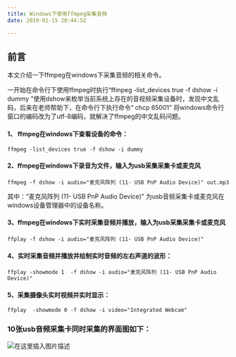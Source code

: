```yaml
---
title: Windows下使用ffmpeg采集音频
date: 2019-01-15 20:44:52

---
```

##  前言

本文介绍一下ffmpeg在windows下采集音频的相关命令。

一开始在命令行下使用ffmpeg时执行“ffmpeg -list_devices true -f dshow -i dummy
”使用dshow来枚举当前系统上存在的音视频采集设备时，发现中文乱码，后来在老师帮助下，在命令行下执行命令“ chcp 65001”
将windows命令行窗口的编码改为了utf-8编码，就解决了ffmpeg的中文乱码问题。

####  1、 ffmpeg在windows下查看设备的命令：

    
    
    ffmpeg -list_devices true -f dshow -i dummy 
    

####  2、ffmpeg在windows下录音为文件，输入为usb采集采集卡或麦克风

    
    
    ffmpeg -f dshow -i audio="麦克风阵列 (11- USB PnP Audio Device)" out.mp3
    

其中：“麦克风阵列 (11- USB PnP Audio Device)” 为usb音频采集卡或麦克风在windows设备管理器中的设备名称。

####  3、ffmpeg在windows下实时采集音频并播放，输入为usb采集采集卡或麦克风

    
    
    ffplay -f dshow -i audio="麦克风阵列 (11- USB PnP Audio Device)"
    

####  4、实时采集音频并播放并绘制实时音频的左右声道的波形：

    
    
    ffplay -showmode 1  -f dshow -i audio="麦克风阵列 (11- USB PnP Audio Device)"
    

####  5、采集摄像头实时视频并实时显示：

    
    
    ffplay  -showmode 0 -f dshow -i video="Integrated Webcam"
    

  

###  10张usb音频采集卡同时采集的界面图如下：

![在这里插入图片描述](https://img-blog.csdnimg.cn/20190115204411113.jpg)

